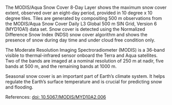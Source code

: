 The MODIS/Aqua Snow Cover 8-Day Layer shows the maximum snow cover extent, observed over an eight-day period, provided in 10 degree x 10 degree tiles. Tiles are generated by compositing 500 m observations from the MODIS/Aqua Snow Cover Daily L3 Global 500 m SIN Grid, Version 6 (MYD10A1) data set. Snow cover is detected using the Normalized Difference Snow Index (NDSI) snow cover algorithm and shows the presence of snow during day time and under cloud free condition only.

The Moderate Resolution Imaging Spectroradiometer (MODIS) is a 36-band visible to thermal-infrared sensor onboard the Terra and Aqua satellites. Two of the bands are imaged at a nominal resolution of 250 m at nadir, five bands at 500 m, and the remaining bands at 1000 m.

Seasonal snow cover is an important part of Earth’s climate system. It helps regulate the Earth’s surface temperature and is crucial for predicting snow and flooding.

References: [doi: 10.5067/MODIS/MYD10A2.006](https://doi.org/10.5067/MODIS/MYD10A2.006)

